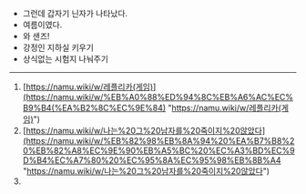 - 그런데 갑자기 닌자가 나타났다.
- 여름이였다.
- 와 샌즈!
- 강정인 지하실 키우기
- 상식없는 시험지 나눠주기

---
1. [https://namu.wiki/w/레플리카(게임)](https://namu.wiki/w/%EB%A0%88%ED%94%8C%EB%A6%AC%EC%B9%B4(%EA%B2%8C%EC%9E%84) "https://namu.wiki/w/레플리카(게임)")
2. [https://namu.wiki/w/나는%20그%20남자를%20죽이지%20않았다](https://namu.wiki/w/%EB%82%98%EB%8A%94%20%EA%B7%B8%20%EB%82%A8%EC%9E%90%EB%A5%BC%20%EC%A3%BD%EC%9D%B4%EC%A7%80%20%EC%95%8A%EC%95%98%EB%8B%A4 "https://namu.wiki/w/나는%20그%20남자를%20죽이지%20않았다")
3. 